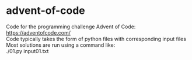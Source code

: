 # advent-of-code
Code for the programming challenge Advent of Code: 
https://adventofcode.com/  
Code typically takes the form of python files with corresponding input 
files  
Most solutions are run using a command like:  
./01.py input01.txt

